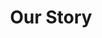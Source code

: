 ---
title: Our Story
hero: Our story
type: about

menu:
  main:
    weight: 111
  footer:
    weight: 111
---